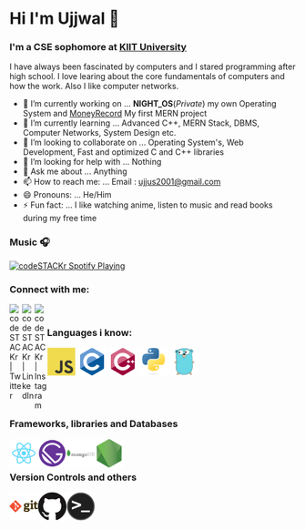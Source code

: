# Hi I'm Ujjwal 👋

### I'm a CSE sophomore at [KIIT University](https://kiit.ac.in/)

I have always been fascinated by computers and I stared programming after high school. I love learing about the core fundamentals of computers and how the work. Also I like computer networks.

- 🔭 I’m currently working on ... __NIGHT_OS__(_Private_) my own Operating System and [MoneyRecord](https://desolate-plains-00303.herokuapp.com/) My first MERN project
- 🌱 I’m currently learning ... Advanced C++, MERN Stack, DBMS, Computer Networks, System Design etc.
- 👯 I’m looking to collaborate on ... Operating System's, Web Development, Fast and optimized C and C++ libraries
- 🤔 I’m looking for help with ... Nothing
- 💬 Ask me about ... Anything
- 📫 How to reach me: ... Email : ujjus2001@gmail.com
- 😄 Pronouns: ... He/Him
- ⚡ Fun fact: ... I like watching anime, listen to music and read books during my free time

### Music 🎧
[<img src="https://now-playing-codestackr.vercel.app/api/spotify-playing" alt="codeSTACKr Spotify Playing" width="350" />](https://open.spotify.com/user/swyqyimdc12jajde4vpwd2x1b)

### Connect with me:

[<img align="left" alt="codeSTACKr | Twitter" width="22px" src="https://cdn.jsdelivr.net/npm/simple-icons@v3/icons/twitter.svg" />](https://twitter.com/UjjwalSinghShe2)
[<img align="left" alt="codeSTACKr | LinkedIn" width="22px" src="https://cdn.jsdelivr.net/npm/simple-icons@v3/icons/linkedin.svg" />](https://www.linkedin.com/in/ujjwal-singh-shekhawat-6422a11b3/)
[<img align="left" alt="codeSTACKr | Instagram" width="22px" src="https://cdn.jsdelivr.net/npm/simple-icons@v3/icons/instagram.svg" />](https://www.instagram.com/unishezawat/?hl=en)

<br />

<p align="center">
<h3> Languages i know: </h3>

<img width="50" height="50" alt="JavaScript" width="26px" src="https://github.com/Ujjwal-Shekhawat/Ujjwal-Shekhawat/blob/master/icons/javascript/javascript-original.svg" />

<img width="50" height="50" alt="C Language" width="26px" src="https://github.com/Ujjwal-Shekhawat/Ujjwal-Shekhawat/blob/master/icons/c/c-original.svg" />

<img width="50" height="50" alt="C++" width="26px" src="https://github.com/Ujjwal-Shekhawat/Ujjwal-Shekhawat/blob/master/icons/cplusplus/cplusplus-original.svg" />

<img width="50" height="50" alt="C++" width="26px" src="https://github.com/Ujjwal-Shekhawat/Ujjwal-Shekhawat/blob/master/icons/python/python-original.svg" />

<img width="50" height="50" alt="Golang" width="26px" src="https://github.com/Ujjwal-Shekhawat/Ujjwal-Shekhawat/blob/master/icons/go/go-original.svg" />

</p>
<br />
<br /> 

### Frameworks, libraries and Databases

<p align="center">
<img align="left" width="50" height="50" alt="React" width="26px" src="https://raw.githubusercontent.com/github/explore/80688e429a7d4ef2fca1e82350fe8e3517d3494d/topics/react/react.png" />
<img align="left" width="50" height="50" alt="Gatsby" width="26px" src="https://raw.githubusercontent.com/github/explore/e94815998e4e0713912fed477a1f346ec04c3da2/topics/gatsby/gatsby.png" />
<img align="left" width="50" height="50" alt="MongoDB" width="26px" src="https://raw.githubusercontent.com/github/explore/80688e429a7d4ef2fca1e82350fe8e3517d3494d/topics/mongodb/mongodb.png" />
<img align="left" width="50" height="50" alt="Node.js" width="26px" src="https://raw.githubusercontent.com/github/explore/80688e429a7d4ef2fca1e82350fe8e3517d3494d/topics/nodejs/nodejs.png" />
</p>
<br />
<br /> 

### Version Controls and others

<p align="left">
<img align="left" width="50" height="50" alt="Git" width="26px" src="https://raw.githubusercontent.com/github/explore/80688e429a7d4ef2fca1e82350fe8e3517d3494d/topics/git/git.png" />

<img align="left" width="50" height="50" alt="GitHub" width="26px" src="https://raw.githubusercontent.com/github/explore/78df643247d429f6cc873026c0622819ad797942/topics/github/github.png" />

<img align="left" width="50" height="50" alt="Terminal" width="26px" src="https://raw.githubusercontent.com/github/explore/80688e429a7d4ef2fca1e82350fe8e3517d3494d/topics/terminal/terminal.png" />
</p>

<!-- C, C++, JS, Python, GO -->